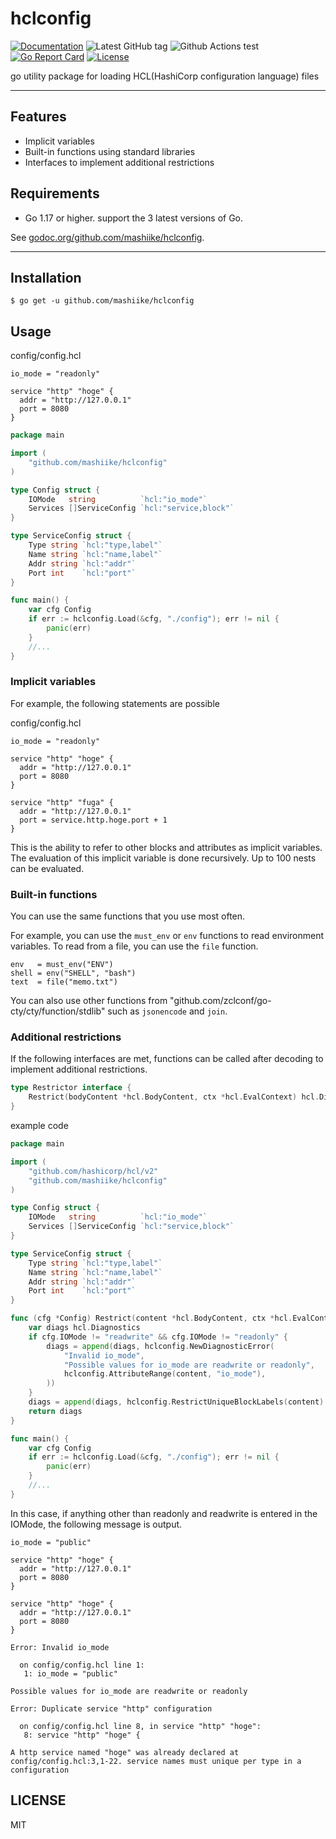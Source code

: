 # hclconfig

[![Documentation](https://godoc.org/github.com/mashiike/hclconfig?status.svg)](https://godoc.org/github.com/mashiike/hclconfig)
![Latest GitHub tag](https://img.shields.io/github/tag/mashiike/hclconfig.svg)
![Github Actions test](https://github.com/mashiike/hclconfig/workflows/Test/badge.svg?branch=main)
[![Go Report Card](https://goreportcard.com/badge/mashiike/hclconfig)](https://goreportcard.com/report/mashiike/hclconfig)
[![License](https://img.shields.io/badge/license-MIT-blue.svg)](https://github.com/mashiike/hclconfig/blob/master/LICENSE)

 go utility package for loading HCL(HashiCorp configuration language) files

-----

## Features
  * Implicit variables
  * Built-in functions using standard libraries 
  * Interfaces to implement additional restrictions

## Requirements
  * Go 1.17 or higher. support the 3 latest versions of Go.


See [godoc.org/github.com/mashiike/hclconfig](https://godoc.org/github.com/mashiike/hclconfig).

-----

## Installation

```shell
$ go get -u github.com/mashiike/hclconfig
```

## Usage

config/config.hcl
```hcl
io_mode = "readonly"

service "http" "hoge" {
  addr = "http://127.0.0.1"
  port = 8080
}
```

```go
package main

import (
	"github.com/mashiike/hclconfig"
)

type Config struct {
	IOMode   string          `hcl:"io_mode"`
	Services []ServiceConfig `hcl:"service,block"`
}

type ServiceConfig struct {
	Type string `hcl:"type,label"`
	Name string `hcl:"name,label"`
	Addr string `hcl:"addr"`
	Port int    `hcl:"port"`
}

func main() {
	var cfg Config
	if err := hclconfig.Load(&cfg, "./config"); err != nil {
		panic(err)
	}
	//...
}
```

### Implicit variables

For example, the following statements are possible

config/config.hcl
```hcl
io_mode = "readonly"

service "http" "hoge" {
  addr = "http://127.0.0.1"
  port = 8080
}

service "http" "fuga" {
  addr = "http://127.0.0.1"
  port = service.http.hoge.port + 1
}
```

This is the ability to refer to other blocks and attributes as implicit variables.  
The evaluation of this implicit variable is done recursively. Up to 100 nests can be evaluated.  

### Built-in functions

You can use the same functions that you use most often.

For example, you can use the `must_env` or `env` functions to read environment variables. To read from a file, you can use the `file` function.

```hcl
env   = must_env("ENV")
shell = env("SHELL", "bash")
text  = file("memo.txt")
```

You can also use other functions from "github.com/zclconf/go-cty/cty/function/stdlib" such as `jsonencode` and `join`.

### Additional restrictions  

If the following interfaces are met, functions can be called after decoding to implement additional restrictions.

```go
type Restrictor interface {
	Restrict(bodyContent *hcl.BodyContent, ctx *hcl.EvalContext) hcl.Diagnostics
}
```

example code 
```go
package main

import (
	"github.com/hashicorp/hcl/v2"
	"github.com/mashiike/hclconfig"
)

type Config struct {
	IOMode   string          `hcl:"io_mode"`
	Services []ServiceConfig `hcl:"service,block"`
}

type ServiceConfig struct {
	Type string `hcl:"type,label"`
	Name string `hcl:"name,label"`
	Addr string `hcl:"addr"`
	Port int    `hcl:"port"`
}

func (cfg *Config) Restrict(content *hcl.BodyContent, ctx *hcl.EvalContext) hcl.Diagnostics {
	var diags hcl.Diagnostics
	if cfg.IOMode != "readwrite" && cfg.IOMode != "readonly" {
		diags = append(diags, hclconfig.NewDiagnosticError(
			"Invalid io_mode",
			"Possible values for io_mode are readwrite or readonly",
			hclconfig.AttributeRange(content, "io_mode"),
		))
	}
	diags = append(diags, hclconfig.RestrictUniqueBlockLabels(content)...)
	return diags
}

func main() {
	var cfg Config
	if err := hclconfig.Load(&cfg, "./config"); err != nil {
		panic(err)
	}
	//...
}
```

In this case, if anything other than readonly and readwrite is entered in the IOMode, the following message is output.

```hcl
io_mode = "public"

service "http" "hoge" {
  addr = "http://127.0.0.1"
  port = 8080
}

service "http" "hoge" {
  addr = "http://127.0.0.1"
  port = 8080
}
```

```
Error: Invalid io_mode

  on config/config.hcl line 1:
   1: io_mode = "public"

Possible values for io_mode are readwrite or readonly

Error: Duplicate service "http" configuration

  on config/config.hcl line 8, in service "http" "hoge":
   8: service "http" "hoge" {

A http service named "hoge" was already declared at config/config.hcl:3,1-22. service names must unique per type in a configuration
```

## LICENSE

MIT
